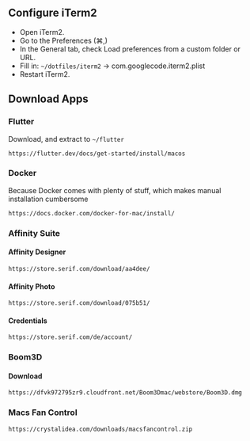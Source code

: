## Configure iTerm2
- Open iTerm2.
- Go to the Preferences (⌘,)
- In the General tab, check Load preferences from a custom folder or URL.
- Fill in: `~/dotfiles/iterm2` -> com.googlecode.iterm2.plist
- Restart iTerm2.

## Download Apps
### Flutter
Download, and extract to `~/flutter`
```
https://flutter.dev/docs/get-started/install/macos
```
### Docker
Because Docker comes with plenty of stuff, which makes manual installation cumbersome
```
https://docs.docker.com/docker-for-mac/install/
```
### Affinity Suite
#### Affinity Designer
```
https://store.serif.com/download/aa4dee/
```
#### Affinity Photo
```
https://store.serif.com/download/075b51/
```
#### Credentials
```
https://store.serif.com/de/account/
```

### Boom3D
#### Download
```
https://dfvk972795zr9.cloudfront.net/Boom3Dmac/webstore/Boom3D.dmg
```

### Macs Fan Control
```
https://crystalidea.com/downloads/macsfancontrol.zip
```